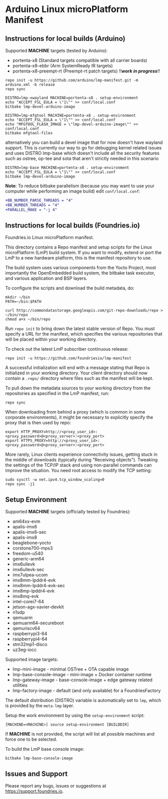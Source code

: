 Arduino Linux microPlatform Manifest
============================

Instructions for local builds (Arduino)
---------------------------------------

Supported **MACHINE** targets (tested by Arduino):

* portenta-x8 (Standard targets compatible with all carrier boards)
* portenta-x8-ebbr (Arm SystemReady IR targets)
* portenta-x8-preempt-rt (Preempt-rt patch targets) !!_**work in progress**_!!

```
repo init -u https://github.com/arduino/lmp-manifest.git -m arduino.xml -b release
repo sync

DISTRO=lmp-xwayland MACHINE=portenta-x8 . setup-environment
echo "ACCEPT_FSL_EULA = \"1\"" >> conf/local.conf
bitbake lmp-devel-arduino-image

DISTRO=lmp-mfgtool MACHINE=portenta-x8 . setup-environment
echo "ACCEPT_FSL_EULA = \"1\"" >> conf/local.conf
echo "MFGTOOL_FLASH_IMAGE = \"lmp-devel-arduino-image\"" >> conf/local.conf
bitbake mfgtool-files
```

alternatively you can build a devel image that for now doesn't have wayland support.
This is currently our way to go for debugging kernel related issues and uses DISTRO lmp-base
which doesn't include all the security features such as ostree, op-tee and sota that aren't
strictly needed in this scenario

```
DISTRO=lmp-base MACHINE=portenta-x8 . setup-environment
echo "ACCEPT_FSL_EULA = \"1\"" >> conf/local.conf
bitbake lmp-devel-arduino-image
```

**Note**: To reduce bitbake parallelism (because you may want to use your computer while performing an image build) edit `conf/local.conf`:
```diff
+BB_NUMBER_PARSE_THREADS = "4"
+BB_NUMBER_THREADS = "4"
+PARALLEL_MAKE = "-j 4"
```

Instructions for local builds (Foundries.io)
--------------------------------------------

Foundries.io Linux microPlatform manifest.

This directory contains a Repo manifest and setup scripts for the
Linux microPlatform (LmP) build system. If you want to modify, extend or port
the LmP to a new hardware platform, this is the manifest repository to use.

The build system uses various components from the Yocto Project, most
importantly the OpenEmbedded build system, the bitbake task executor, and
various application and BSP layers.

To configure the scripts and download the build metadata, do:

```
mkdir ~/bin
PATH=~/bin:$PATH

curl http://commondatastorage.googleapis.com/git-repo-downloads/repo > ~/bin/repo
chmod a+x ~/bin/repo
```

Run `repo init` to bring down the latest stable version of Repo. You must
specify a URL for the manifest, which specifies the various repositories that
will be placed within your working directory.

To check out the latest LmP subscriber continuous release:

```
repo init -u https://github.com/foundriesio/lmp-manifest
```

A successful initialization will end with a message stating that Repo
is initialized in your working directory. Your client directory should
now contain a `.repo/` directory where files such as the manifest will be kept.

To pull down the metadata sources to your working directory from the
repositories as specified in the LmP manifest, run:

```
repo sync
```

When downloading from behind a proxy (which is common in some
corporate environments), it might be necessary to explicitly specify the proxy
that is then used by repo:

```
export HTTP_PROXY=http://<proxy_user_id>:<proxy_password>@<proxy_server>:<proxy_port>
export HTTPS_PROXY=http://<proxy_user_id>:<proxy_password>@<proxy_server>:<proxy_port>
```

More rarely, Linux clients experience connectivity issues, getting stuck in the
middle of downloads (typically during "Receiving objects"). Tweaking the
settings of the TCP/IP stack and using non-parallel commands can improve the
situation. You need root access to modify the TCP setting:

```
sudo sysctl -w net.ipv4.tcp_window_scaling=0
repo sync -j1
```

Setup Environment
-----------------

Supported **MACHINE** targets (officially tested by Foundries):

* am64xx-evm
* apalis-imx6
* apalis-imx6-sec
* apalis-imx8
* beaglebone-yocto
* corstone700-mps3
* freedom-u540
* generic-arm64
* imx6ullevk
* imx6ullevk-sec
* imx7ulpea-ucom
* imx8mm-lpddr4-evk
* imx8mm-lpddr4-evk-sec
* imx8mp-lpddr4-evk
* imx8mq-evk
* intel-corei7-64
* jetson-agx-xavier-devkit
* n1sdp
* qemuarm
* qemuarm64-secureboot
* qemuriscv64
* raspberrypi3-64
* raspberrypi4-64
* stm32mp1-disco
* uz3eg-iocc

Supported image targets:

* lmp-mini-image          - minimal OSTree + OTA capable image
* lmp-base-console-image  - mini-image + Docker container runtime
* lmp-gateway-image       - base-console-image + edge gateway related utilities
* lmp-factory-image       - default (and only available) for a FoundriesFactory

The default distribution (DISTRO) variable is automatically set to `lmp`,
which is provided by the `meta-lmp` layer.

Setup the work environment by using the `setup-environment` script:

```
[MACHINE=<MACHINE>] source setup-environment [BUILDDIR]
```

If **MACHINE** is not provided, the script will list all possible machines and
force one to be selected.

To build the LmP base console image:

```
bitbake lmp-base-console-image
```

Issues and Support
------------------

Please report any bugs, issues or suggestions at <https://support.foundries.io>.
